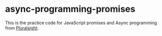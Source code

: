 # async-programming-promises
This is the practice code for JavaScript promises and Async programming from [Pluralsight](https://app.pluralsight.com/course-player?clipId=86e7d54e-a053-4d41-a7c6-9e38e49f7486).
